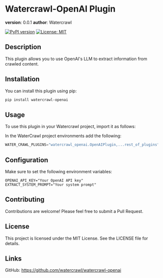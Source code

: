 # Watercrawl-OpenAI Plugin

__version__: 0.0.1
__author__: Watercrawl

[![PyPI version](https://badge.fury.io/py/watercrawl-openai.svg)](https://badge.fury.io/py/watercrawl-openai)
[![License: MIT](https://img.shields.io/badge/License-MIT-yellow.svg)](https://opensource.org/licenses/MIT)


## Description
This plugin allows you to use OpenAI's LLM to extract information from crawled content.


## Installation

You can install this plugin using pip:

```bash
pip install watercrawl-openai
```

## Usage
To use this plugin in your Watercrawl project, import it as follows:

In the WaterCrawl project environments add the following:
```python
WATER_CRAWL_PLUGINS="watercrawl_openai.OpenAIPlugin,...rest_of_plugins"
```

## Configuration

Make sure to set the following environment variables:

```env
OPENAI_API_KEY="Your OpenAI API key"
EXTRACT_SYSTEM_PROMPT="Your system prompt"
```

## Contributing

Contributions are welcome! Please feel free to submit a Pull Request.

## License

This project is licensed under the MIT License. See the LICENSE file for details.

## Links

GitHub: https://github.com/watercrawl/watercrawl-openai

